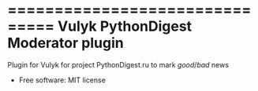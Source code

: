 ===============================
Vulyk PythonDigest Moderator plugin
===================================

Plugin for Vulyk for project PythonDigest.ru to mark *good*/*bad* news

* Free software: MIT license
